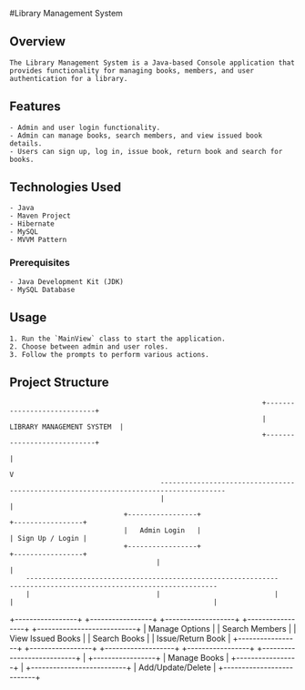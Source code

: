 #Library Management System

## Overview
    The Library Management System is a Java-based Console application that provides functionality for managing books, members, and user authentication for a library.

## Features
    - Admin and user login functionality.
    - Admin can manage books, search members, and view issued book details.
    - Users can sign up, log in, issue book, return book and search for books.

## Technologies Used
    - Java
    - Maven Project
    - Hibernate
    - MySQL 
    - MVVM Pattern

### Prerequisites
    - Java Development Kit (JDK)
    - MySQL Database 

## Usage
    1. Run the `MainView` class to start the application.
    2. Choose between admin and user roles.
    3. Follow the prompts to perform various actions.

 ## Project Structure

                                                                  +----------------------------+
                                                                  | LIBRARY MANAGEMENT SYSTEM  |
                                                                  +----------------------------+
                                                                          |
                                                                          V
                                         --------------------------------------------------------------------------------------  
                                         |                                                                                    |
                                +-----------------+                                                                   +-----------------+
                                |   Admin Login   |                                                                   | Sign Up / Login |
                                +-----------------+                                                                   +-----------------+
                                        |                                                                                     |
        --------------------------------------------------------------                                      ---------------------------------------------------
        |                               |                            |                                      |                                                 |
 +-----------------+            +-----------------+         +-------------------+                   +-----------------+                         +---------------------------+
 | Manage Options  |            | Search Members  |         | View Issued Books |                   |   Search Books  |                         |     Issue/Return  Book    |
 +-----------------+            +-----------------+         +-------------------+                   +-----------------+                         +---------------------------+
          |
  +-----------------+
  | Manage Books    |
  +-----------------+
          |
  +--------------------------+
  |     Add/Update/Delete    |
  +--------------------------+
         

